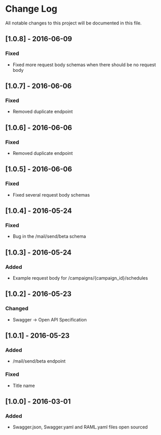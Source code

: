 # Change Log
All notable changes to this project will be documented in this file.

## [1.0.8] - 2016-06-09
### Fixed
- Fixed more request body schemas when there should be no request body

## [1.0.7] - 2016-06-06
### Fixed
- Removed duplicate endpoint

## [1.0.6] - 2016-06-06
### Fixed
- Removed duplicate endpoint

## [1.0.5] - 2016-06-06
### Fixed
- Fixed several request body schemas

## [1.0.4] - 2016-05-24
### Fixed
- Bug in the /mail/send/beta schema

## [1.0.3] - 2016-05-24
### Added
- Example request body for /campaigns/{campaign_id}/schedules

## [1.0.2] - 2016-05-23
### Changed
- Swagger -> Open API Specification

## [1.0.1] - 2016-05-23
### Added
- /mail/send/beta endpoint
### Fixed
- Title name

## [1.0.0] - 2016-03-01
### Added
- Swagger.json, Swagger.yaml and RAML.yaml files open sourced